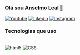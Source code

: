 ### Olá sou Anselmo Leal 👋

[![Youtube](https://img.shields.io/badge/YouTube-FF0000?style=for-the-badge&logo=youtube&logoColor=white)](https://www.youtube.com/channel/UCgEjABcFeEJULTdMRhlZFyg)
[![Likedin](https://img.shields.io/badge/LinkedIn-0077B5?style=for-the-badge&logo=linkedin&logoColor=white)](https://www.linkedin.com/in/anderson-anselmo-920a83200/)
[![Instagram](https://img.shields.io/badge/Instagram-E4405F?style=for-the-badge&logo=instagram&logoColor=white)](https://www.instagram.com/oanselmoleal)



### Tecnologias que uso

<div style="display: inline_block"></br>
   <img align="center" alt="html5" src="https://img.shields.io/badge/HTML5-E34F26?style=for-the-badge&logo=html5&logoColor=white" />
  <img align="center" alt="CSS" src="https://img.shields.io/badge/CSS3-1572B6?style=for-the-badge&logo=css3&logoColor=white" />
   </div>

